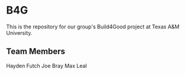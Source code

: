 # B4G

This is the repository for our group's Build4Good project at Texas A&M University.

## Team Members

Hayden Futch
Joe Bray
Max Leal
